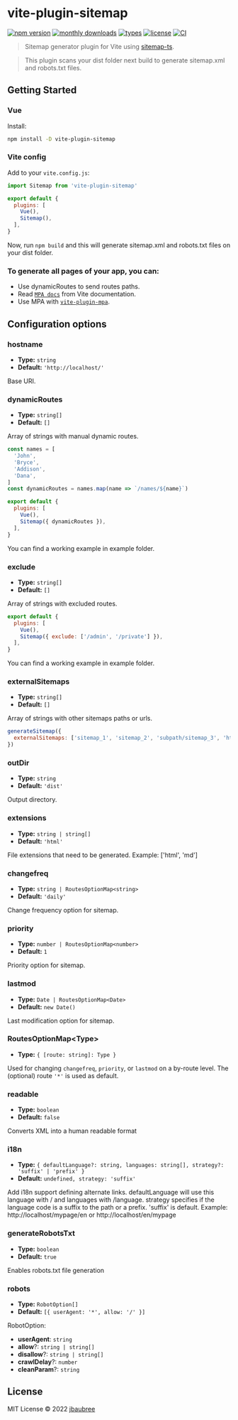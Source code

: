 # vite-plugin-sitemap

[![npm version](https://badgen.net/npm/v/vite-plugin-sitemap)](https://www.npmjs.com/package/vite-plugin-sitemap)
[![monthly downloads](https://badgen.net/npm/dm/vite-plugin-sitemap)](https://www.npmjs.com/package/vite-plugin-sitemap)
[![types](https://badgen.net/npm/types/vite-plugin-sitemap)](https://github.com/jbaubree/vite-plugin-sitemap/blob/main/src/types.ts)
[![license](https://badgen.net/npm/license/vite-plugin-sitemap)](https://github.com/jbaubree/vite-plugin-sitemap/blob/main/LICENSE)
[![CI](https://github.com/jbaubree/vite-plugin-sitemap/actions/workflows/ci.yml/badge.svg?branch=main)](https://github.com/jbaubree/vite-plugin-sitemap/actions/workflows/ci.yml)

> Sitemap generator plugin for Vite using [sitemap-ts](https://github.com/jbaubree/sitemap-ts).

> This plugin scans your dist folder next build to generate sitemap.xml and robots.txt files.

## Getting Started

### Vue

Install:

```bash
npm install -D vite-plugin-sitemap
```

### Vite config

Add to your `vite.config.js`:

```js
import Sitemap from 'vite-plugin-sitemap'

export default {
  plugins: [
    Vue(),
    Sitemap(),
  ],
}
```

Now, run `npm build` and this will generate sitemap.xml and robots.txt files on your dist folder.

### To generate all pages of your app, you can:

- Use dynamicRoutes to send routes paths.
- Read [`MPA docs`](https://vitejs.dev/guide/build.html#multi-page-app) from Vite documentation.
- Use MPA with [`vite-plugin-mpa`](https://github.com/IndexXuan/vite-plugin-mpa).

## Configuration options

### hostname

- **Type:** `string`
- **Default:** `'http://localhost/'`

Base URI.

### dynamicRoutes

- **Type:** `string[]`
- **Default:** `[]`

Array of strings with manual dynamic routes.

```js
const names = [
  'John',
  'Bryce',
  'Addison',
  'Dana',
]
const dynamicRoutes = names.map(name => `/names/${name}`)

export default {
  plugins: [
    Vue(),
    Sitemap({ dynamicRoutes }),
  ],
}
```

You can find a working example in example folder.

### exclude

- **Type:** `string[]`
- **Default:** `[]`

Array of strings with excluded routes.

```js
export default {
  plugins: [
    Vue(),
    Sitemap({ exclude: ['/admin', '/private'] }),
  ],
}
```

You can find a working example in example folder.

### externalSitemaps

- **Type:** `string[]`
- **Default:** `[]`

Array of strings with other sitemaps paths or urls.

```js
generateSitemap({
  externalSitemaps: ['sitemap_1', 'sitemap_2', 'subpath/sitemap_3', 'https://site.com/sitemap.xml']
})
```

### outDir

- **Type:** `string`
- **Default:** `'dist'`

Output directory.

### extensions

- **Type:** `string | string[]`
- **Default:** `'html'`

File extensions that need to be generated.
Example: ['html', 'md']

### changefreq

- **Type:** `string | RoutesOptionMap<string>`
- **Default:** `'daily'`

Change frequency option for sitemap.

### priority

- **Type:** `number | RoutesOptionMap<number>`
- **Default:** `1`

Priority option for sitemap.

### lastmod

- **Type:** `Date | RoutesOptionMap<Date>`
- **Default:** `new Date()`

Last modification option for sitemap.

### RoutesOptionMap\<Type>

- **Type:** `{ [route: string]: Type }`

Used for changing `changefreq`, `priority`, or `lastmod` on a by-route level.
The (optional) route `'*'` is used as default.

### readable

- **Type:** `boolean`
- **Default:** `false`

Converts XML into a human readable format

### i18n

- **Type:** `{ defaultLanguage?: string, languages: string[], strategy?: 'suffix' | 'prefix' }`
- **Default:** `undefined, strategy: 'suffix'`

Add i18n support defining alternate links.
defaultLanguage will use this language with / and languages with /language.
strategy specifies if the language code is a suffix to the path or a prefix. 'suffix' is default. Example: http://localhost/mypage/en or http://localhost/en/mypage

### generateRobotsTxt

- **Type:** `boolean`
- **Default:** `true`

Enables robots.txt file generation

### robots

- **Type:** `RobotOption[]`
- **Default:** `[{ userAgent: '*', allow: '/' }]`

RobotOption:

- **userAgent**: `string`
- **allow**?: `string | string[]`
- **disallow**?: `string | string[]`
- **crawlDelay**?: `number`
- **cleanParam**?: `string`

## License

MIT License © 2022 [jbaubree](https://github.com/jbaubree)

